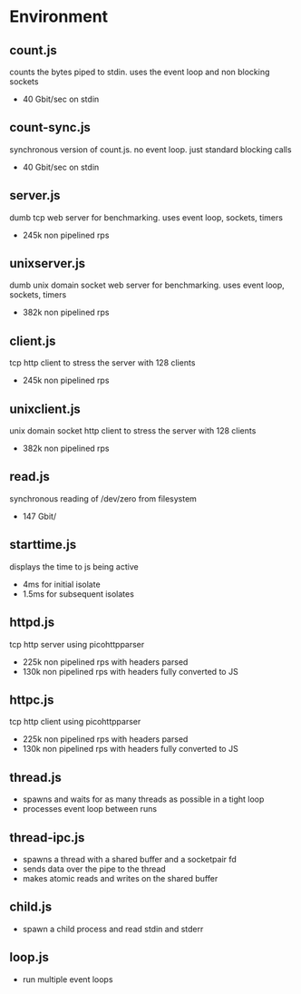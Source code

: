 # Environment

## count.js

counts the bytes piped to stdin. uses the event loop and non blocking sockets
- 40 Gbit/sec on stdin

## count-sync.js

synchronous version of count.js. no event loop. just standard blocking calls
- 40 Gbit/sec on stdin

## server.js

dumb tcp web server for benchmarking. uses event loop, sockets, timers
- 245k non pipelined rps

## unixserver.js

dumb unix domain socket web server for benchmarking. uses event loop, sockets, timers
- 382k non pipelined rps

## client.js

tcp http client to stress the server with 128 clients
- 245k non pipelined rps

## unixclient.js

unix domain socket http client to stress the server with 128 clients
- 382k non pipelined rps

## read.js

synchronous reading of /dev/zero from filesystem
- 147 Gbit/

## starttime.js

displays the time to js being active
- 4ms for initial isolate
- 1.5ms for subsequent isolates

## httpd.js

tcp http server using picohttpparser
- 225k non pipelined rps with headers parsed
- 130k non pipelined rps with headers fully converted to JS

## httpc.js

tcp http client using picohttpparser
- 225k non pipelined rps with headers parsed
- 130k non pipelined rps with headers fully converted to JS

## thread.js

- spawns and waits for as many threads as possible in a tight loop
- processes event loop between runs

## thread-ipc.js

- spawns a thread with a shared buffer and a socketpair fd
- sends data over the pipe to the thread
- makes atomic reads and writes on the shared buffer

## child.js

- spawn a child process and read stdin and stderr

## loop.js

- run multiple event loops
